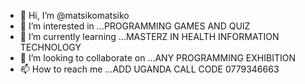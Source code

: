 - 👋 Hi, I’m @matsikomatsiko
- 👀 I’m interested in ...PROGRAMMING GAMES AND QUIZ
- 🌱 I’m currently learning ...MASTERZ IN HEALTH INFORMATION TECHNOLOGY
- 💞️ I’m looking to collaborate on ...ANY PROGRAMMING EXHIBITION
- 📫 How to reach me ...ADD UGANDA CALL CODE 0779346663

<!---
matsikomatsiko/matsikomatsiko is a ✨ special ✨ repository because its `README.md` (this file) appears on your GitHub profile.
You can click the Preview link to take a look at your changes.
--->
